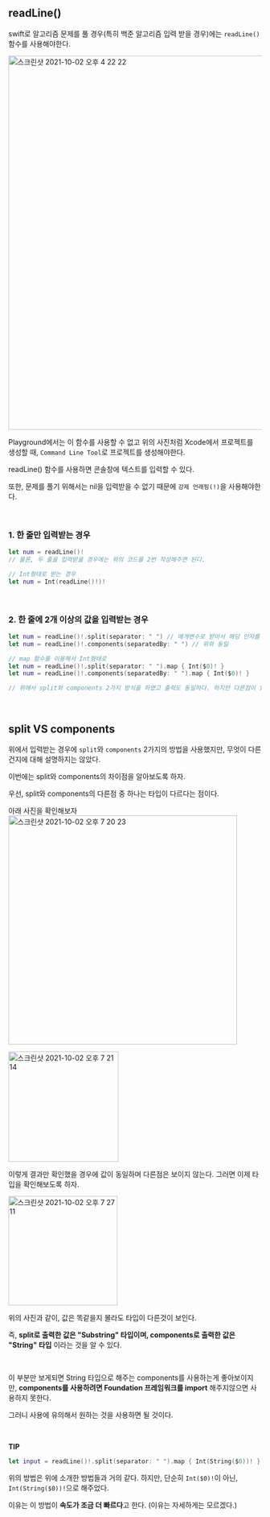 ## readLine()

swift로 알고리즘 문제를 풀 경우(특히 백준 알고리즘 입력 받을 경우)에는 `readLine()` 함수를 사용해야한다.

<img width="743" alt="스크린샷 2021-10-02 오후 4 22 22" src="https://user-images.githubusercontent.com/59376200/135711221-4e25e334-b883-4843-9569-5f148176acbb.png">

Playground에서는 이 함수를 사용할 수 없고 위의 사진처럼 Xcode에서 프로젝트를 생성할 때, `Command Line Tool`로 프로젝트를 생성해야한다.

readLine() 함수를 사용하면 콘솔창에 텍스트를 입력할 수 있다.

또한, 문제를 풀기 위해서는 nil을 입력받을 수 없기 때문에 `강제 언래핑(!)`을 사용해야한다.

<br>

### 1. 한 줄만 입력받는 경우
```swift
let num = readLine()!
// 물론, 두 줄을 입력받을 경우에는 위의 코드를 2번 작성해주면 된다.

// Int형태로 받는 경우
let num = Int(readLine()!)!
```

<br>

### 2. 한 줄에 2개 이상의 값을 입력받는 경우
```swift
let num = readLine()!.split(separator: " ") // 매개변수로 받아서 해당 인자를 기준으로 쪼개준다.
let num = readLine()!.components(separatedBy: " ") // 위와 동일

// map 함수를 이용해서 Int형태로
let num = readLine()!.split(separator: " ").map { Int($0)! }
let num = readLine()!.components(separatedBy: " ").map { Int($0)! }

// 위에서 split와 components 2가지 방식을 하였고 출력도 동일하다. 하지만 다른점이 있어서 밑에서 설명할 것이다.
```

<br>

## split VS components

위에서 입력받는 경우에 `split`와 `components` 2가지의 방법을 사용했지만, 무엇이 다른건지에 대해 설명하지는 않았다.

이번에는 split와 components의 차이점을 알아보도록 하자.

우선, split와 components의 다른점 중 하나는 타입이 다르다는 점이다. 

아래 사진을 확인해보자
<img width="455" alt="스크린샷 2021-10-02 오후 7 20 23" src="https://user-images.githubusercontent.com/59376200/135712245-abfb32a9-7545-4661-a767-c3bd24cb8c8d.png">

<img width="219" alt="스크린샷 2021-10-02 오후 7 21 14" src="https://user-images.githubusercontent.com/59376200/135712265-29c67e6d-670c-4da6-87d1-f3cee273dbeb.png">

이렇게 결과만 확인했을 경우에 값이 동일하며 다른점은 보이지 않는다. 그러면 이제 타입을 확인해보도록 하자.

<img width="217" alt="스크린샷 2021-10-02 오후 7 27 11" src="https://user-images.githubusercontent.com/59376200/135712410-e6168cb4-d5f2-4ebf-9393-5b3f806098bc.png">


위의 사진과 같이, 값은 똑같을지 몰라도 타입이 다른것이 보인다. 

즉, **split로 출력한 값은 "Substring" 타입이며, components로 출력한 값은 "String" 타입** 이라는 것을 알 수 있다.

<br>


이 부분만 보게되면 String 타입으로 해주는 components를 사용하는게 좋아보이지만, **components를 사용하려면 Foundation 프레임워크를 import** 해주지않으면 사용하지 못한다. 

그러니 사용에 유의해서 원하는 것을 사용하면 될 것이다.

<br>

**TIP**
```swift
let input = readLine()!.split(separator: " ").map { Int(String($0))! }
```
위의 방법은 위에 소개한 방법들과 거의 같다. 하지만, 단순히 `Int($0)!`이 아닌, `Int(String($0))!`으로 해주었다.

이유는 이 방법이 **속도가 조금 더 빠르다**고 한다. (이유는 자세하게는 모르겠다.)
